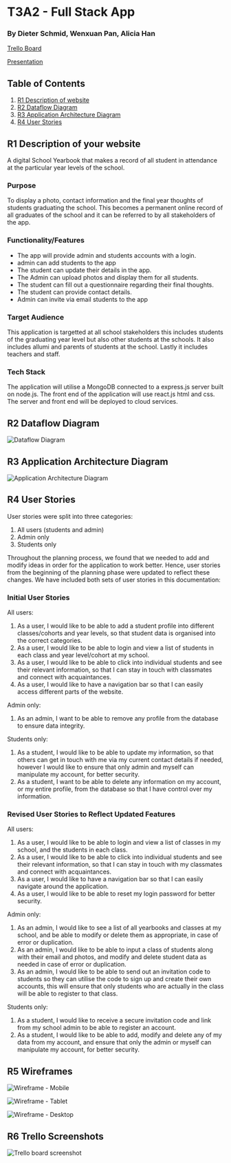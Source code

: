 # T3A2 - Full Stack App

### By Dieter Schmid, Wenxuan Pan, Alicia Han

[Trello Board](https://trello.com/b/YU3ggBxC/school-yearbook-app)

[Presentation]()

## Table of Contents

1. [R1 Description of website](#r1-description-of-your-website)
2. [R2 Dataflow Diagram](#r2-dataflow-diagram)
3. [R3 Application Architecture Diagram](#r3-application-architecture-diagram)
4. [R4 User Stories](#r4-user-stories)

## R1 Description of your website

A digital School Yearbook that makes a record of all student in attendance at the particular year levels of the school.

### Purpose

To display a photo, contact information and the final year thoughts of students graduating the school. This becomes a permanent online record of all graduates of the school and it can be referred to by all stakeholders of the app.

### Functionality/Features

- The app will provide admin and students accounts with a login.
- admin can add students to the app
- The student can update their details in the app.
- The Admin can upload photos and display them for all students.
- The student can fill out a questionnaire regarding their final thoughts.
- The student can provide contact details.
- Admin can invite via email students to the app

### Target Audience

This application is targetted at all school stakeholders this includes students of the graduating year level but also other students at the schools. It also includes allumi and parents of students at the school. Lastly it includes teachers and staff.

### Tech Stack

The application will utilise a MongoDB connected to a express.js server built on node.js. The front end of the application will use react.js html and css. The server and front end will be deployed to cloud services.

## R2 Dataflow Diagram

![Dataflow Diagram](./Docs/Dataflow%20Diagram.png)

## R3 Application Architecture Diagram

![Application Architecture Diagram](./Docs/Application%20Architecture%20Diagram.png)

## R4 User Stories

User stories were split into three categories:

1. All users (students and admin)
2. Admin only
3. Students only

Throughout the planning process, we found that we needed to add and modify ideas in order for the application to work better. Hence, user stories from the beginning of the planning phase were updated to reflect these changes. We have included both sets of user stories in this documentation:

### Initial User Stories

All users:

1. As a user, I would like to be able to add a student profile into different classes/cohorts and year levels, so that student data is organised into the correct categories.
2. As a user, I would like to be able to login and view a list of students in each class and year level/cohort at my school.
3. As a user, I would like to be able to click into individual students and see their relevant information, so that I can stay in touch with classmates and connect with acquaintances.
4. As a user, I would like to have a navigation bar so that I can easily access different parts of the website.

Admin only:

1. As an admin, I want to be able to remove any profile from the database to ensure data integrity.

Students only:

1. As a student, I would like to be able to update my information, so that others can get in touch with me via my current contact details if needed, however I would like to ensure that only admin and myself can manipulate my account, for better security.
2. As a student, I want to be able to delete any information on my account, or my entire profile, from the database so that I have control over my information.

### Revised User Stories to Reflect Updated Features

All users:

1. As a user, I would like to be able to login and view a list of classes in my school, and the students in each class.
2. As a user, I would like to be able to click into individual students and see their relevant information, so that I can stay in touch with my classmates and connect with acquaintances.
3. As a user, I would like to have a navigation bar so that I can easily navigate around the application.
4. As a user, I would like to be able to reset my login password for better security.

Admin only:

1. As an admin, I would like to see a list of all yearbooks and classes at my school, and be able to modify or delete them as appropriate, in case of error or duplication.
2. As an admin, I would like to be able to input a class of students along with their email and photos, and modify and delete student data as needed in case of error or duplication.
3. As an admin, I would like to be able to send out an invitation code to students so they can utilise the code to sign up and create their own accounts, this will ensure that only students who are actually in the class will be able to register to that class.

Students only:

1. As a student, I would like to receive a secure invitation code and link from my school admin to be able to register an account.
2. As a student, I would like to be able to add, modify and delete any of my data from my account, and ensure that only the admin or myself can manipulate my account, for better security.

## R5 Wireframes

![Wireframe - Mobile](./Docs/Yearbook%20wireframes%20-%20mobile.png)

![Wireframe - Tablet](./Docs/Yearbook%20wireframes%20-%20tablet.png)

![Wireframe - Desktop](./Docs/Yearbook%20wireframes%20-%20desktop.png)

## R6 Trello Screenshots

![Trello board screenshot](./Docs/Trello%2019%20Aug.png)
